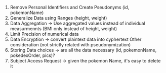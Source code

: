 1. Remove Personal Identifiers and Create Pseudonyms (id, pokemonName)
2. Generalize Data using Ranges (height, weight)
3. Data Aggregation -> Use aggregated values instead of individual measurmennts (BMI only instead of height, weight)
4. Limit Precision of numerical data
5. Data Encryption -> convert plaintext data into cyphertext
Other consideration (not strictly related with pseudonymization)
1. Storing Data choices -> are all the data necessary (id, pokemonName, pokedexOrder, pics)? 
2. Subject Access Request -> given the pokemon Name, it's easy to delete it 

